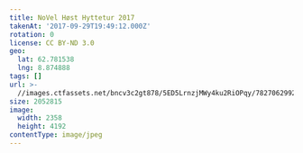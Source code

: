 ```yaml
---
title: NoVel Høst Hyttetur 2017
takenAt: '2017-09-29T19:49:12.000Z'
rotation: 0
license: CC BY-ND 3.0
geo:
  lat: 62.781538
  lng: 8.874888
tags: []
url: >-
  //images.ctfassets.net/bncv3c2gt878/5ED5LrnzjMWy4ku2RiOPqy/7827062992ce9b3b9839e7abb78fa5ed/novel-hst-hyttetur-2017_37389535886_o
size: 2052815
image:
  width: 2358
  height: 4192
contentType: image/jpeg
---
```


